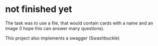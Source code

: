 # not finished yet





The task was to use a file, that would contain cards with a name and an image (I hope this can answer many questions).

This project also implements a swagger (Swashbuckle)
